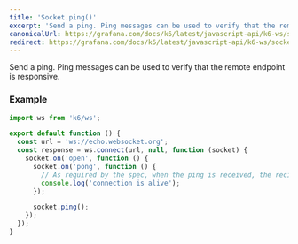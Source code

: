 ```yaml
---
title: 'Socket.ping()'
excerpt: 'Send a ping. Ping messages can be used to verify that the remote endpoint is responsive.'
canonicalUrl: https://grafana.com/docs/k6/latest/javascript-api/k6-ws/socket/socket-ping/
redirect: https://grafana.com/docs/k6/latest/javascript-api/k6-ws/socket/socket-ping/
---
```


<WsBlockquote />

Send a ping. Ping messages can be used to verify that the remote endpoint is responsive.

### Example

<CodeGroup labels={[]}>

```javascript
import ws from 'k6/ws';

export default function () {
  const url = 'ws://echo.websocket.org';
  const response = ws.connect(url, null, function (socket) {
    socket.on('open', function () {
      socket.on('pong', function () {
        // As required by the spec, when the ping is received, the recipient must send back a pong.
        console.log('connection is alive');
      });

      socket.ping();
    });
  });
}
```

</CodeGroup>

